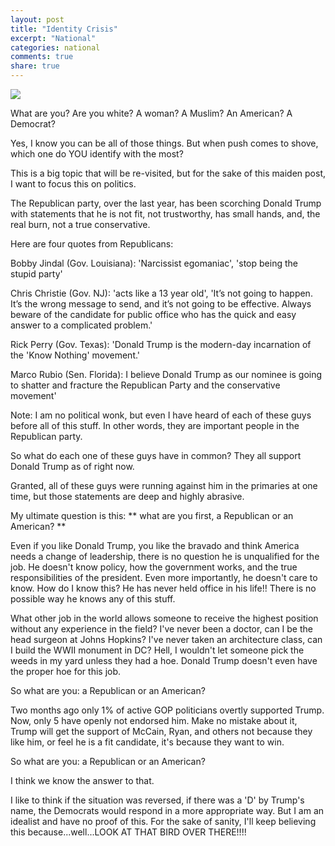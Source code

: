 ```yaml
---
layout: post
title: "Identity Crisis"
excerpt: "National"
categories: national
comments: true
share: true
---
```



![](http://netstorage.discovery.com/feeds/brightcove/asset-stills/nws/127749088467412934814901199_UncleSam5.jpg)

What are you? Are you white? A woman? A Muslim? An American? A Democrat?

Yes, I know you can be all of those things. But when push comes to shove, which one do YOU identify with the most?


This is a big topic that will be re-visited, but for the sake of this maiden post, I want to focus this on politics. 


The Republican party, over the last year, has been scorching Donald Trump with statements that he is not fit, not trustworthy, has small hands, and, the real burn, not a true conservative.


Here are four quotes from Republicans:


Bobby Jindal (Gov. Louisiana): 'Narcissist egomaniac', 'stop being the stupid party'

Chris Christie (Gov. NJ): 'acts like a 13 year old', 'It’s not going to happen. It’s the wrong message to send, and it’s not going to be effective. Always beware of the candidate for public office who has the quick and easy answer to a complicated problem.'

Rick Perry (Gov. Texas): 'Donald Trump is the modern-day incarnation of the 'Know Nothing' movement.'

Marco Rubio (Sen. Florida): I believe Donald Trump as our nominee is going to shatter and fracture the Republican Party and the conservative movement'


Note: I am no political wonk, but even I have heard of each of these guys before all of this stuff. In other words, they are important people in the Republican party.



So what do each one of these guys have in common? They all support Donald Trump as of right now.





Granted, all of these guys were running against him in the primaries at one time, but those statements are deep and highly abrasive. 

My ultimate question is this: ** what are you first, a Republican or an American? **


Even if you like Donald Trump, you like the bravado and think America needs a change of leadership, there is no question he is unqualified for the job. He doesn't know policy, how the government works, and the true responsibilities of the president. Even more importantly, he doesn't care to know. How do I know this? He has never held office in his life!! There is no possible way he knows any of this stuff. 

What other job in the world allows someone to receive the highest position without any experience in the field? I've never been a doctor, can I be the head surgeon at Johns Hopkins? I've never taken an architecture class, can I build the WWII monument in DC? Hell, I wouldn't let someone pick the weeds in my yard unless they had a hoe. Donald Trump doesn't even have the proper hoe for this job. 

So what are you: a Republican or an American?


Two months ago only 1% of active GOP politicians overtly supported Trump. Now, only 5 have openly not endorsed him. Make no mistake about it, Trump will get the support of McCain, Ryan, and others not because they like him, or feel he is a fit candidate, it's because they want to win. 

So what are you: a Republican or an American?

I think we know the answer to that.




I like to think if the situation was reversed, if there was a 'D' by Trump's name, the Democrats would respond in a more appropriate way. But I am an idealist and have no proof of this. For the sake of sanity, I'll keep believing this because...well...LOOK AT THAT BIRD OVER THERE!!!!












